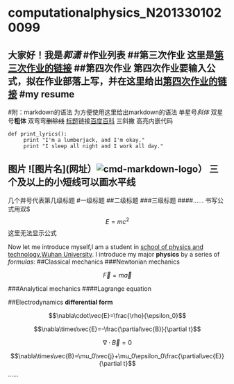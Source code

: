# computationalphysics_N2013301020099
大家好！我是*郭潇*
#作业列表
##第三次作业
这里是[第三次作业的链接](https://github.com/guoxiaowhu/computationalphysics_N2013301020099/blob/master/Third%20homework.md)
##第四次作业
第四次作业要输入公式，拟在作业部落上写，并在这里给出[第四次作业的链接](https://www.zybuluo.com/guoxiaowhu/note/318362)
#my resume
------

#附：markdown的语法
为方便使用这里给出markdown的语法
单星号*斜体*
双星号**粗体**
双弯弯~~删除线~~
[标题](网址)链接[百度百科](http://baike.baidu.com/link?url=svMas-p-HFJSGTJdt9UwlNVtlGGvw1v1us7GIwdKst2r2lBR9JKfBAZ8-yOkpsTEvzMZzVmoywN7eo-MY3Fl3_)
三斜撇 高亮内嵌代码
```
def print_lyrics():
     print "I'm a lumberjack, and I'm okay."
     print "I sleep all night and I work all day."
```
图片 ![图片名](网址）![cmd-markdown-logo](https://www.zybuluo.com/static/img/logo.png)）
三个及以上的小短线可以画水平线
-----
几个井号代表第几级标题
#一级标题
##二级标题
###三级标题
####……
书写公式用双$
$$E=mc^2$$
这里无法显示公式

Now let me introduce myself,I am a student in [school of physics and technology,Wuhan University](http://physics.whu.edu.cn/).
I introduce my major **physics** by a series of *formulas*:
##Classical mechanics
###Newtonian mechanics

$$\vec{F}=m\vec{a}$$

###Analytical mechanics
####Lagrange equation

##Electrodynamics
**differential form**

$$\nabla\cdot\vec{E}=\frac{\rho}{\epsilon_0}$$

$$\nabla\times\vec{E}=-\frac{\partial\vec{B}}{\partial t}$$

$$\nabla\cdot\vec{B}=0$$

$$\nabla\times\vec{B}=\mu_0\vec{j}+\mu_0\epsilon_0\frac{\partial\vec{E}}{\partial t}$$
……
